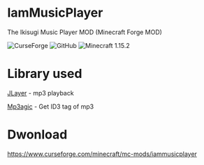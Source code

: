 # IamMusicPlayer
The Ikisugi Music Player MOD (Minecraft Forge MOD)

<img alt="CurseForge" src="https://cf.way2muchnoise.eu/title/iammusicplayer.svg"> <img alt="GitHub" src="https://img.shields.io/github/license/teamfelnull/iammusicplayer?style=for-the-badge"> <img alt="Minecraft 1.15.2" src="https://img.shields.io/badge/Minecraft-1.15.2-green.svg?style=for-the-badge">

# Library used

[JLayer](http://www.javazoom.net/javalayer/javalayer.html) - mp3 playback

[Mp3agic](https://github.com/mpatric/mp3agic) - Get ID3 tag of mp3

# Dwonload
https://www.curseforge.com/minecraft/mc-mods/iammusicplayer
